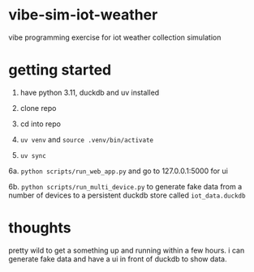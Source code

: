 # vibe-sim-iot-weather

vibe programming exercise for iot weather collection simulation

# getting started
1. have python 3.11, duckdb and uv installed

2. clone repo

3. cd into repo

4. `uv venv` and `source .venv/bin/activate`

5. `uv sync`

6a. `python scripts/run_web_app.py` and go to 127.0.0.1:5000 for ui

6b. `python scripts/run_multi_device.py` to generate fake data from a number of devices to a persistent duckdb store called `iot_data.duckdb`


# thoughts
pretty wild to get a something up and running within a few hours. i can generate fake data and have a ui in front of duckdb to show data.